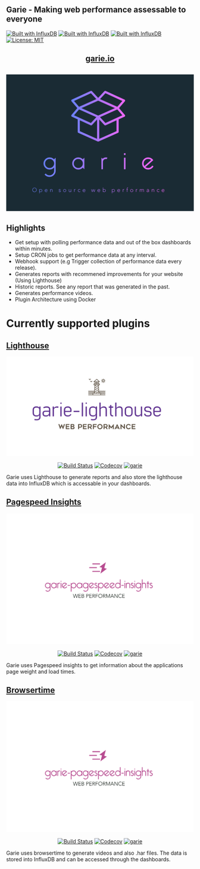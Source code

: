 ## Garie - Making web performance assessable to everyone

[![Built with InfluxDB](https://img.shields.io/badge/built%20with%20-InfluxDB-green.svg)](https://www.influxdata.com/)
[![Built with InfluxDB](https://img.shields.io/badge/built%20with%20-Grafana-green.svg)](https://grafana.com/)
[![Built with InfluxDB](https://img.shields.io/badge/built%20with%20-Docker-blue.svg)](https://www.docker.com/)
[![License: MIT](https://img.shields.io/badge/License-MIT-yellow.svg)](https://opensource.org/licenses/MIT)

<p align="center">
  <h2 align="center"><a align="center" href="https://garie.io">garie.io</a><h2>
</h2>

![Garie](./screenshots/garie-dark.png "Garie")

## Highlights

- Get setup with polling performance data and out of the box dashboards within minutes.
- Setup CRON jobs to get performance data at any interval.
- Webhook support (e.g Trigger collection of performance data every release).
- Generates reports with recommened improvements for your website (Using Lighthouse)
- Historic reports. See any report that was generated in the past.
- Generates performance videos.
- Plugin Architecture using Docker

# Currently supported plugins

## [Lighthouse](https://github.com/boyney123/garie-lighthouse)

![Garie](./screenshots/garie-lighthouse.png "Garie")

<!-- ### [Lighthouse](https://github.com/boyney123/garie-lighthouse) -->

<p align="center"><a href="https://travis-ci.org/boyney123/garie-lighthouse"><img src="https://img.shields.io/travis/boyney123/garie-lighthouse/master.svg" alt="Build Status"></a>
    <a href="https://codecov.io/gh/boyney123/garie-lighthouse/"><img src="https://codecov.io/gh/boyney123/garie-lighthouse/branch/master/graph/badge.svg?token=AoXW3EFgMP" alt="Codecov"></a>
	<a href="https://github.com/boyney123/garie"><img src="https://img.shields.io/badge/plugin%20built%20for-garie-blue.svg" alt="garie"></a>
  </p>

Garie uses Lighthouse to generate reports and also store the lighthouse data into InfluxDB which is accessable in your dashboards.

## [Pagespeed Insights](https://github.com/boyney123/garie-pagespeed-insights)

![Pagespeed Insights](./screenshots/garie-pagespeed-insights.png "Pagespeed Insights")

<p align="center">
<a href="https://travis-ci.org/boyney123/garie-pagespeed-insights"><img src="https://img.shields.io/travis/boyney123/garie-pagespeed-insights/master.svg" alt="Build Status"></a>
    <a href="https://codecov.io/gh/boyney123/garie-pagespeed-insights/"><img src="https://codecov.io/gh/boyney123/garie-pagespeed-insights/branch/master/graph/badge.svg?token=AoXW3EFgMP" alt="Codecov"></a>
	<a href="https://github.com/boyney123/garie"><img src="https://img.shields.io/badge/plugin%20built%20for-garie-blue.svg" alt="garie"></a>
</p>

Garie uses Pagespeed insights to get information about the applications page weight and load times.

## [Browsertime](https://github.com/boyney123/garie-pagespeed-insights)

![Pagespeed Insights](./screenshots/garie-pagespeed-insights.png "Pagespeed Insights")

<p align="center">
<a href="https://travis-ci.org/boyney123/garie-browsertime"><img src="https://img.shields.io/travis/boyney123/garie-browsertime/master.svg" alt="Build Status"></a>
    <a href="https://codecov.io/gh/boyney123/garie-browsertime/"><img src="https://codecov.io/gh/boyney123/garie-browsertime/branch/master/graph/badge.svg?token=AoXW3EFgMP" alt="Codecov"></a>
	<a href="https://github.com/boyney123/garie"><img src="https://img.shields.io/badge/plugin%20built%20for-garie-blue.svg" alt="garie"></a>
</p>

Garie uses browsertime to generate videos and also .har files. The data is stored into InfluxDB and can be accessed through the dashboards.
